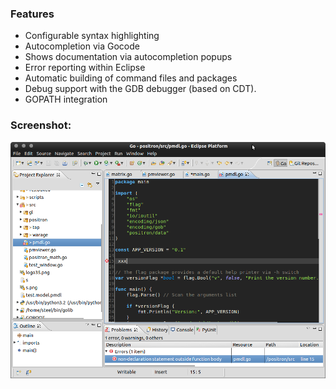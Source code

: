 ### Features
- Configurable syntax highlighting
- Autocompletion via Gocode
- Shows documentation via autocompletion popups
- Error reporting within Eclipse
- Automatic building of command files and packages
- Debug support with the GDB debugger (based on CDT).
- GOPATH integration

### Screenshot:
<div align="center">
<a><img src="screenshots/main_screenshot-2012.png" /><a/> 
</div>